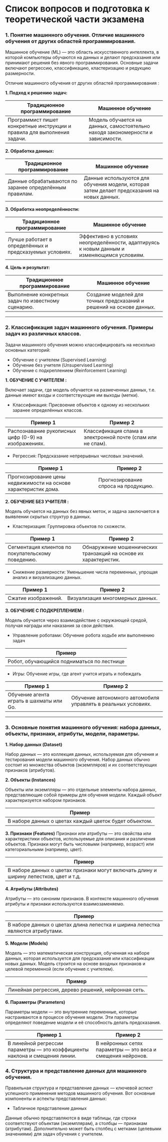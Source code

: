 # Список вопросов и подготовка к теоретической части экзамена

### 1. Понятие машинного обучения. Отличие машинного обучения от других областей программирования.

Машинное обучение (ML) — это область искусственного интеллекта, в которой компьютеры обучаются на данных и делают предсказания или принимают решения без явного программирования. Основные задачи включают регрессию, классификацию, кластеризацию и редукцию размерности.

Отличие машинного обучения от других областей программирования :

**1. Подход к решению задач:**

| Традиционное программирование | Машинное обучение |
| ------------- | ------------- |
| Программист пишет конкретные инструкции и правила для выполнения задачи. | Модель обучается на данных, самостоятельно находя закономерности и зависимости. |


**2. Обработка данных:**

| Традиционное программирование | Машинное обучение |
| ------------- | ------------- |
| Данные обрабатываются по заранее определённым правилам. | Данные используются для обучения модели, которая затем делает предсказания на новых данных. |

**3. Обработка неопределённости:**

| Традиционное программирование | Машинное обучение |
| ------------- | ------------- |
| Лучше работает в определённых и предсказуемых условиях. | Эффективно в условиях неопределённости, адаптируясь к новым данным и изменяющимся условиям. |

**4. Цель и результат:**

| Традиционное программирование | Машинное обучение |
| ------------- | ------------- |
| Выполнение конкретных задач по известному сценарию. | Создание моделей для точных предсказаний и решений на основе данных. |

_____________________________________________________________________________________________________________________________

### 2. Классификация задач машинного обучения. Примеры задач из различных классов.

Задачи машинного обучения можно классифицировать на несколько основных категорий:

  - Обучение с учителем (Supervised Learning)
  - Обучение без учителя (Unsupervised Learning)
  - Обучение с подкреплением (Reinforcement Learning)

**1. ОБУЧЕНИЕ С УЧИТЕЛЕМ :**

Включает задачи, где модель обучается на размеченных данных, т.е. данные имеют входы и соответствующие им выходы (метки).

- Классификация: Присвоение объектов к одному из нескольких заранее определённых классов.

| Пример 1 | Пример 2 |
| ------------- | ------------- |
| Распознавание рукописных цифр (0-9) на изображениях. | Классификация спама в электронной почте (спам или не спам). |

- Регрессия: Предсказание непрерывных числовых значений.

| Пример 1 | Пример 2 |
| ------------- | ------------- |
| Прогнозирование цены недвижимости на основе характеристик дома. | Прогнозирование спроса на продукцию. |

**2. ОБУЧЕНИЕ БЕЗ УЧИТЕЛЯ :**

Модель обучается на данных без явных меток, и задача заключается в выявлении скрытых структур в данных.

- Кластеризация: Группировка объектов по схожести.

| Пример 1 | Пример 2 |
| ------------- | ------------- |
| Сегментация клиентов по покупательскому поведению. | Обнаружение мошеннических транзакций на основе их характеристик. |

- Снижение размерности: Уменьшение числа переменных, упрощая анализ и визуализацию данных.

| Пример 1 | Пример 2 |
| ------------- | ------------- |
| Сжатие изображений. | Визуализация многомерных данных. |

**3. ОБУЧЕНИЕ С ПОДКРЕПЛЕНИЕМ :**

Модель обучается через взаимодействие с окружающей средой, получая награды или наказания за свои действия.

- Управление роботами: Обучение робота ходьбе или выполнению задач

| Пример |
| ------------- |
| Робот, обучающийся подниматься по лестнице |

- Игры: Обучение игры, где агент учится играть и побеждать

| Пример 1 | Пример 2 |
| ------------- | ------------- |
| Обучение агента играть в шахматы или Go. | Обучение автономного автомобиля управлять в реальных условиях. |

_____________________________________________________________________________________________________________________________

### 3. Основные понятия машинного обучения: набора данных, объекты, признаки, атрибуты, модели, параметры.

**1. Набор данных (Dataset)**

Набор данных — это коллекция данных, используемая для обучения и тестирования модели машинного обучения. Набор данных обычно состоит из множества объектов (экземпляров) и их соответствующих признаков (атрибутов).

**2. Объекты (Instances)**

Объекты или экземпляры — это отдельные элементы набора данных, представляющие собой примеры для обучения модели. Каждый объект характеризуется набором признаков.

| Пример |
| ------------- |
| В наборе данных о цветах каждый цветок будет объектом. |

**3. Признаки (Features)**
Признаки или атрибуты — это свойства или характеристики объектов, используемые для описания и различения объектов. Признаки могут быть числовыми (например, возраст) или категориальными (например, цвет).

| Пример |
| ------------- |
| В наборе данных о цветах признаки могут включать длину и ширину лепестков, цвет и т.д. |

**4. Атрибуты (Attributes)**

Атрибуты — это синоним признаков. В контексте машинного обучения атрибуты и признаки используются взаимозаменяемо.

| Пример |
| ------------- |
| В наборе данных о цветах длина лепестка и ширина лепестка являются атрибутами. |

**5. Модели (Models)**

Модель — это математическая конструкция, обученная на наборе данных, которая используется для предсказания или классификации новых данных. Модель строится на основе входных признаков и целевой переменной (если обучение с учителем).

| Пример |
| ------------- |
| Линейная регрессия, дерево решений, нейронная сеть. |

**6. Параметры (Parameters)**

Параметры модели — это внутренние переменные, которые настраиваются в процессе обучения модели. Эти параметры определяют поведение модели и её способность делать предсказания.

| Пример 1 | Пример 2 |
| ------------- | ------------- |
| В линейной регрессии параметры — это коэффициенты наклона и смещения линии. | В нейронных сетях параметры — это веса и смещения нейронов. |

### 4. Структура и представление данных для машинного обучения.

Правильная структура и представление данных — ключевой аспект успешного применения методов машинного обучения. Вот основные компоненты и аспекты представления данных:

  - Табличное представление данных

Данные обычно представляются в виде таблицы, где строки соответствуют объектам (экземплярам), а столбцы — признакам (атрибутам). Дополнительно может быть столбец с метками (целевыми значениями) для задач обучения с учителем.



